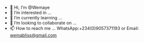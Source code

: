 - 👋 Hi, I’m @Wemaye
- 👀 I’m interested in ...
- 🌱 I’m currently learning ...
- 💞️ I’m looking to collaborate on ...
- 📫 How to reach me ...
WhatsApp:+234(0)9057371193 or Email: wemabliss@gmail.com

<!---
Wemaye/Wemaye is a ✨ special ✨ repository because its `README.md` (this file) appears on your GitHub profile.
You can click the Preview link to take a look at your changes.
--->
